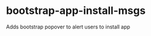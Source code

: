 bootstrap-app-install-msgs
==========================

Adds bootstrap popover to alert users to install app

